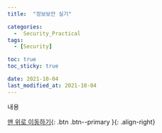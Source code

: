 ```yaml
---
title:  "정보보안 실기" 

categories:
  -  Security_Practical
tags:
  - [Security]

toc: true
toc_sticky: true

date: 2021-10-04
last_modified_at: 2021-10-04
---
```


내용


[맨 위로 이동하기](#){: .btn .btn--primary }{: .align-right}
